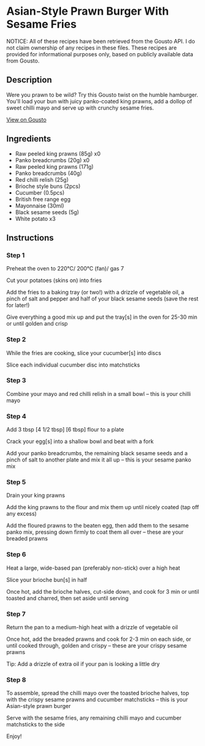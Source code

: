 # Asian-Style Prawn Burger With Sesame Fries

NOTICE: All of these recipes have been retrieved from the Gousto API. I do not claim ownership of any recipes in these files. These recipes are provided for informational purposes only, based on publicly available data from Gousto.

## Description

Were you prawn to be wild? Try this Gousto twist on the humble hamburger. You'll load your bun with juicy panko-coated king prawns, add a dollop of sweet chilli mayo and serve up with crunchy sesame fries. 


[View on Gousto](https://www.gousto.co.uk/recipes/cookbook/asian-style-prawn-burger-with-sesame-fries)

## Ingredients

- Raw peeled king prawns (85g) x0
- Panko breadcrumbs (20g) x0
- Raw peeled king prawns (171g)
- Panko breadcrumbs (40g)
- Red chilli relish (25g)
- Brioche style buns (2pcs)
- Cucumber (0.5pcs)
- British free range egg
- Mayonnaise (30ml)
- Black sesame seeds (5g)
- White potato x3

## Instructions


### Step 1

Preheat the oven to 220°C/ 200°C (fan)/ gas 7

Cut your potatoes (skins on) into fries

Add the fries to a baking tray (or two!) with a drizzle of vegetable oil, a pinch of salt and pepper and half of your black sesame seeds (save the rest for later!)

Give everything a good mix up and put the tray[s] in the oven for 25-30 min or until golden and crisp


### Step 2

While the fries are cooking, slice your cucumber[s] into discs

Slice each individual cucumber disc into matchsticks


### Step 3

Combine your mayo and red chilli relish in a small bowl – this is your chilli mayo


### Step 4

Add 3 tbsp<span class="text-purple"> [4 1/2 tbsp]</span><span class="text-danger"> [6 tbsp]</span> flour to a plate

Crack your egg[s] into a shallow bowl and beat with a fork

Add your panko breadcrumbs, the remaining black sesame seeds and a pinch of salt to another plate and mix it all up – this is your sesame panko mix


### Step 5

Drain your king prawns

Add the king prawns to the flour and mix them up until nicely coated (tap off any excess)

Add the floured prawns to the beaten egg, then add them to the sesame panko mix, pressing down firmly to coat them all over – these are your breaded prawns


### Step 6

Heat a large, wide-based pan (preferably non-stick) over a high heat

Slice your brioche bun[s] in half

Once hot, add the brioche halves, cut-side down, and cook for 3 min or until toasted and charred, then set aside until serving


### Step 7

Return the pan to a medium-high heat with a drizzle of vegetable oil

Once hot, add the breaded prawns and cook for 2-3 min on each side, or until cooked through, golden and crispy – these are your crispy sesame prawns

Tip: Add a drizzle of extra oil if your pan is looking a little dry

### Step 8

To assemble, spread the chilli mayo over the toasted brioche halves, top with the crispy sesame prawns and cucumber matchsticks – this is your Asian-style prawn burger

Serve with the sesame fries, any remaining chilli mayo and cucumber matchsticks to the side

Enjoy!

